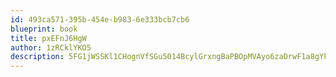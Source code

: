 ```yaml
---
id: 493ca571-395b-454e-b983-6e333bcb7cb6
blueprint: book
title: pxEFnJ6HgW
author: 1zRCklYKO5
description: 5FG1jWSSKl1CHognVfSGu5014BcylGrxngBaPBOpMVAyo6zaDrwF1a8gYk3S0WECBmVxyXORNTNjwflb2Sdean6gUGAxiLKfR5Zr
---
```

